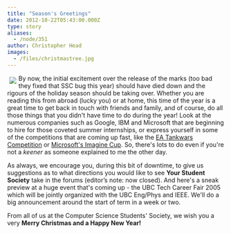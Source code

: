 ```yaml
---
title: "Season's Greetings"
date: 2012-10-22T05:43:00.000Z
type: story
aliases:
  - /node/351
author: Christopher Head
images:
  - /files/christmastree.jpg
---
```


<div class="field field-name-body field-type-text-with-summary field-label-hidden"><div class="field-items"><div class="field-item even"><p><img src="/files/christmastree.jpg" align="left" vspace="5" hspace="5">By now, the initial excitement over the release of the marks (too bad they fixed that SSC bug this year) should have died down and the rigours of the holiday season should be taking over.  Whether you are reading this from abroad (lucky you) or at home, this time of the year is a great time to get back in touch with friends and family, and of course, do all those things that you didn&apos;t have time to do during the year!  Look at the numerous companies such as Google, IBM and Microsoft that are beginning to hire for those coveted summer internships, or express yourself in some of the competitions that are coming up fast, like the <a href="http://info.ea.com/company/company_tw.php">EA Tankwars Competition</a> or <a href="http://www.imaginecup.com">Microsoft&apos;s Imagine Cup</a>.  So, there&apos;s lots to do even if you&apos;re not a <em>keener</em> as someone explained to me the other day.</p>
<p>As always, we encourage you, during this bit of downtime, to give us suggestions as to what directions you would like to see <strong>Your Student Society</strong> take in the forums (editor&#x2019;s note: now closed).  And here&apos;s a sneak preview at a huge event that&apos;s coming up - the UBC Tech Career Fair 2005 which will be jointly organized with the UBC Eng/Phys and IEEE.  We&apos;ll do a big announcement around the start of term in a week or two. </p>
<p>From all of us at the Computer Science Students&apos; Society, we wish you a very <strong>Merry Christmas and a Happy New Year!</strong></p>
</div></div></div>    <footer>
          </footer>